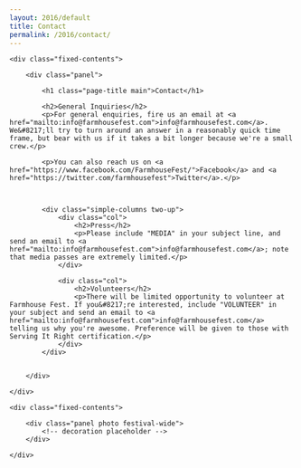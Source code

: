 ```yaml
---
layout: 2016/default
title: Contact
permalink: /2016/contact/
---
```


<div class="panel-container one-up">

	<div class="fixed-contents">

		<div class="panel">

		    <h1 class="page-title main">Contact</h1>

			<h2>General Inquiries</h2>
			<p>For general enquiries, fire us an email at <a href="mailto:info@farmhousefest.com">info@farmhousefest.com</a>. We&#8217;ll try to turn around an answer in a reasonably quick time frame, but bear with us if it takes a bit longer because we're a small crew.</p>

			<p>You can also reach us on <a href="https://www.facebook.com/FarmhouseFest/">Facebook</a> and <a href="https://twitter.com/farmhousefest">Twitter</a>.</p>



			<div class="simple-columns two-up">
				<div class="col">
					<h2>Press</h2>
					<p>Please include "MEDIA" in your subject line, and send an email to <a href="mailto:info@farmhousefest.com">info@farmhousefest.com</a>; note that media passes are extremely limited.</p>
				</div>

				<div class="col">
					<h2>Volunteers</h2>
					<p>There will be limited opportunity to volunteer at Farmhouse Fest. If you&#8217;re interested, include "VOLUNTEER" in your subject and send an email to <a href="mailto:info@farmhousefest.com">info@farmhousefest.com</a> telling us why you're awesome. Preference will be given to those with Serving It Right certification.</p>
				</div>
			</div>

	
		</div>

	</div>
</div>

<div class="panel-container one-up large-only">

	<div class="fixed-contents">

		<div class="panel photo festival-wide">
			<!-- decoration placeholder -->
		</div>

	</div>

</div>

